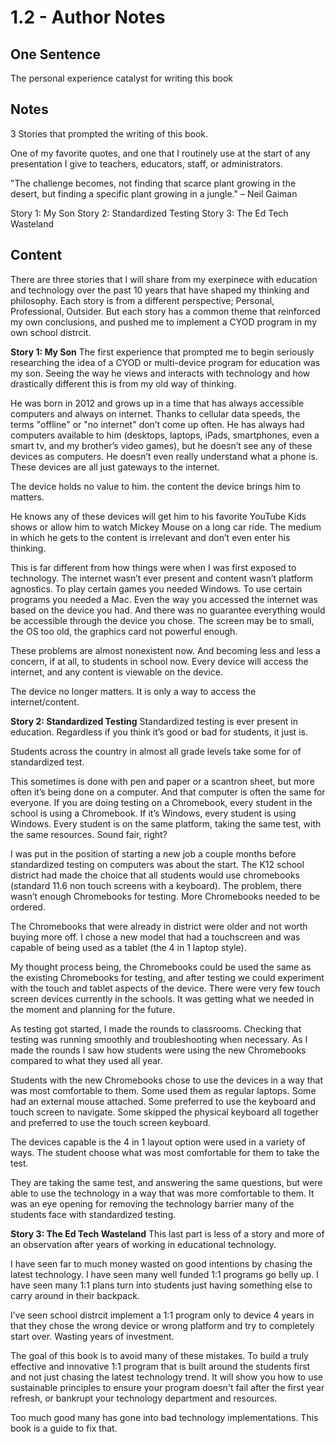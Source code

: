 # 1.2 - Author Notes

## One Sentence
The personal experience catalyst for writing this book 

## Notes
3 Stories that prompted the writing of this book.

One of my favorite quotes, and one that I routinely use at the start of any presentation I give to teachers, educators, staff, or administrators.

"The challenge becomes, not finding that scarce plant growing in the desert, but finding a specific plant growing in a jungle." – Neil Gaiman

Story 1: My Son
Story 2: Standardized Testing
Story 3: The Ed Tech Wasteland

## Content
There are three stories that I will share from my exerpinece with education and technology over the past 10 years that have shaped my thinking and philosophy. Each story is from a different perspective; Personal, Professional, Outsider. But each story has a common theme that reinforced my own conclusions, and pushed me to implement a CYOD program in my own school distrcit. 

**Story 1: My Son**
The first experience that prompted me to begin seriously researching the idea of a CYOD or multi-device program for education was my son. Seeing the way he views and interacts with technology and how drastically different this is from my old way of thinking. 

He was born in 2012 and grows up in a time that has always accessible computers and always on internet. Thanks to cellular data speeds, the terms "offline" or "no internet" don’t come up often. He has always had computers available to him (desktops, laptops, iPads, smartphones, even a smart tv, and my brother’s video games), but he doesn’t see any of these devices as computers. He doesn’t even really understand what a phone is. These devices are all just gateways to the internet. 

The device holds no value to him. the content the device brings him to matters. 

He knows any of these devices will get him to his favorite YouTube Kids shows or allow him to watch Mickey Mouse on a long car ride. The medium in which he gets to the content is irrelevant and don’t even enter his thinking.

This is far different from how things were when I was first exposed to technology. The internet wasn’t ever present and content wasn’t platform agnostics. To play certain games you needed Windows. To use certain programs you needed a Mac. Even the way you accessed the internet was based on the device you had. And there was no guarantee everything would be accessible through the device you chose. The screen may be to small, the OS too old, the graphics card not powerful enough.

These problems are almost nonexistent now. And becoming less and less a concern, if at all, to students in school now. Every device will access the internet, and any content is viewable on the device. 

The device no longer matters. It is only a way to access the internet/content.

**Story 2: Standardized Testing**
Standardized testing is ever present in education. Regardless if you think it’s good or bad for students, it just is. 

Students across the country in almost all grade levels take some for of standardized test.

This sometimes is done with pen and paper or a scantron sheet, but more often it’s being done on a computer. And that computer is often the same for everyone. If you are doing testing on a Chromebook, every student in the school is using a Chromebook. If it’s Windows, every student is using Windows. Every student is on the same platform, taking the same test, with the same resources. Sound fair, right? 

I was put in the position of starting a new job a couple months before standardized testing on computers was about the start. The K12 school district had made the choice that all students would use chromebooks (standard 11.6 non touch screens with a keyboard). The problem, there wasn’t enough Chromebooks for testing. More Chromebooks needed to be ordered.

The Chromebooks that were already in district were older and not worth buying more off. I chose a new model that had a touchscreen and was capable of being used as a tablet (the 4 in 1 laptop style).

My thought process being, the Chromebooks could be used the same as the existing Chromebooks for testing, and after testing we could experiment with the touch and tablet aspects of the device. There were very few touch screen devices currently in the schools. It was getting what we needed in the moment and planning for the future.

As testing got started, I made the rounds to classrooms. Checking that testing was running smoothly and troubleshooting when necessary. As I made the rounds I saw how students were using the new Chromebooks compared to what they used all year. 

Students with the new Chromebooks chose to use the devices in a way that was most comfortable to them. Some used them as regular laptops. Some had an external mouse attached. Some preferred to use the keyboard and touch screen to navigate. Some skipped the physical keyboard all together and preferred to use the touch screen keyboard.

The devices capable is the 4 in 1 layout option were used in a variety of ways. The student choose what was most comfortable for them to take the test. 

They are taking the same test, and answering the same questions, but were able to use the technology in a way that was more comfortable to them. It was an eye opening for removing the technology barrier many of the students face with standardized testing. 

**Story 3: The Ed Tech Wasteland**
This last part is less of a story and more of an observation after years of working in educational technology.

I have seen far to much money wasted on good intentions by chasing the latest technology. I have seen many well funded 1:1 programs go belly up. I have seen many 1:1 plans turn into students just having something else to carry around in their backpack. 

I’ve seen school distrcit implement a 1:1 program only to device 4 years in that they chose the wrong device or wrong platform and try to completely start over. Wasting years of investment. 

The goal of this book is to avoid many of these mistakes. To build a truly effective and innovative 1:1 program that is built around the students first and not just chasing the latest technology trend. It will show you how to use sustainable principles to ensure your program doesn't fail after the first year refresh, or bankrupt your technology department and resources. 

Too much good many has gone into bad technology implementations. This book is a guide to fix that.